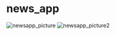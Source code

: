# news_app

![newsapp_picture](https://github.com/sherifshouaib/news_app/assets/67573195/1f452c28-f21c-4d40-968e-100e268bd01d)
![newsapp_picture2](https://github.com/sherifshouaib/news_app/assets/67573195/23f4840f-8718-44ac-9ca5-3d21b405139f)

